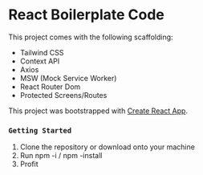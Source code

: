 # React Boilerplate Code

This project comes with the following scaffolding:
- Tailwind CSS
- Context API
- Axios
- MSW (Mock Service Worker)
- React Router Dom
- Protected Screens/Routes

This project was bootstrapped with [Create React App](https://github.com/facebook/create-react-app).

### `Getting Started`

1. Clone the repository or download onto your machine
2. Run npm -i / npm -install
3. Profit
